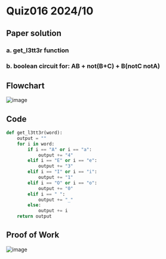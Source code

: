 # Quiz016 2024/10

## Paper solution
### a. get_l3tt3r function

### b. boolean circuit for: AB + not(B+C) + B(notC notA)



## Flowchart
![image](https://github.com/user-attachments/assets/8179976f-60bb-4923-a6f3-6c0998e76797)

## Code
```.py
def get_l3tt3r(word):
    output = ""
    for i in word:
        if i == "A" or i == "a":
            output += "4"
        elif i == "E" or i == "e":
            output += "3"
        elif i == "I" or i == "i":
            output += "1"
        elif i == "O" or i == "o":
            output += "0"
        elif i == " ":
            output += "_"
        else:
            output += i
    return output
```

## Proof of Work
![image](https://github.com/user-attachments/assets/b41edf99-e8ed-4e9b-b879-f4e6e6b19b45)


